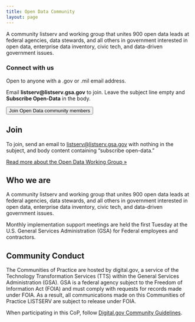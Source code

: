 ```yaml
---
title: Open Data Community
layout: page
---
```


A community listserv and working group that unites 900 open data leads at federal agencies, data stewards, and all others in government interested in open data, enterprise data inventory, civic tech, and data-driven government issues.

<div class="usa-summary-box" role="region" aria-labelledby="summary-box-key-information">
  <div class="usa-summary-box__body">
    <h3 class="usa-summary-box__heading" id="summary-box-key-information">
      Connect with us
    </h3>
    <div class="usa-summary-box__text">
        <p>Open to anyone with a .gov or .mil email address.</p>
        <p>Email <b>listserv@listserv.gsa.gov</b> to join. Leave the subject line empty and <b>Subscribe Open-Data</b> in the body.</p>
    </div>
    <div>
        <p><a href="mailto:listserv@listserv.gsa.gov" target="_blank"><button type="" class="usa-button">Join Open Data community members</button></a></p>
    </div>
  </div>
</div>

## Join

To join, send an email to [listserv@listserv.gsa.gov](mailto:listserv@listserv.gsa.gov) with nothing in the subject, and body content containing “subscribe open-data.”

[Read more about the Open Data Working Group »](https://project-open-data.cio.gov/working-group/)

## Who we are

A community listserv and working group that unites 900 open data leads at federal agencies, data stewards, and all others in government interested in open data, enterprise data inventory, civic tech, and data-driven government issues.

Monthly implementation support meetings are held the first Tuesday at the U.S. General Services Administration (GSA) for Federal employees and contractors.

## Community Conduct

The Communities of Practice are hosted by digital.gov, a service of the Technology Transformation Services (TTS) within the General Services Administration (GSA). GSA is a federal agency subject to the Freedom of Information Act (FOIA) and must comply with requests for records made under FOIA. As a result, all communications made on this Communities of Practice LISTSERV are subject to release under FOIA.

When participating in this CoP, follow [Digital.gov Community Guidelines](https://digital.gov/communities/manage-your-subscription/).
